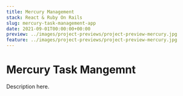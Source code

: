 ```yaml
---
title: Mercury Management
stack: React & Ruby On Rails
slug: mercury-task-management-app
date: 2021-09-01T00:00:00+00:00
preview: ../images/project-previews/project-preview-mercury.jpg
feature: ../images/project-previews/project-preview-mercury.jpg
---
```


# Mercury Task Mangemnt

Description here.
